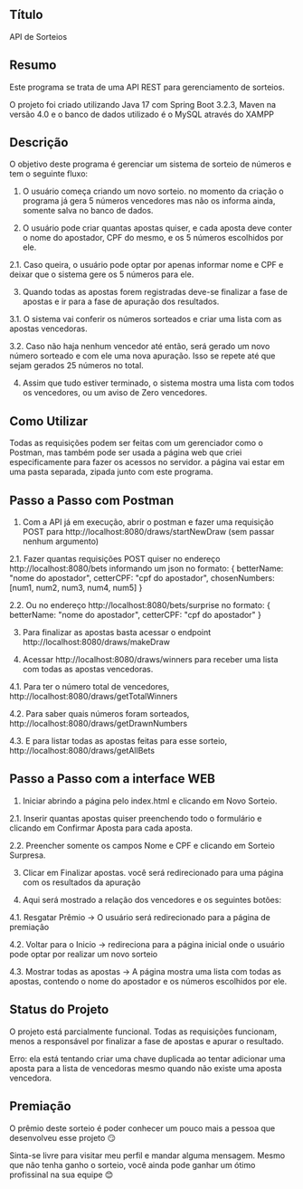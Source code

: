 ## Título

API de Sorteios

## Resumo

Este programa se trata de uma API REST para gerenciamento de sorteios.

O projeto foi criado utilizando Java 17 com Spring Boot 3.2.3, Maven na versão 4.0 e o banco de dados utilizado é o MySQL através do XAMPP

## Descrição

O objetivo deste programa é gerenciar um sistema de sorteio de números e tem o seguinte fluxo:

1. O usuário começa criando um novo sorteio. no momento da criação o programa já gera 5 números vencedores mas não os informa ainda, somente salva no banco de dados.

2. O usuário pode criar quantas apostas quiser, e cada aposta deve conter o nome do apostador, CPF do mesmo, e os 5 números escolhidos por ele.

2.1. Caso queira, o usuário pode optar por apenas informar nome e CPF e deixar que o sistema gere os 5 números para ele.

3. Quando todas as apostas forem registradas deve-se finalizar a fase de apostas e ir para a fase de apuração dos resultados.

3.1. O sistema vai conferir os números sorteados e criar uma lista com as apostas vencedoras.

3.2. Caso não haja nenhum vencedor até então, será gerado um novo número sorteado e com ele uma nova apuração. Isso se repete até que sejam gerados 25 números no total.

4. Assim que tudo estiver terminado, o sistema mostra uma lista com todos os vencedores, ou um aviso de Zero vencedores.
   
## Como Utilizar

Todas as requisições podem ser feitas com um gerenciador como o Postman, mas também pode ser usada a página web que criei especificamente para fazer os acessos no servidor.
a página vai estar em uma pasta separada, zipada junto com este programa.

## Passo a Passo com Postman

1. Com a API já em execução, abrir o postman e fazer uma requisição POST para http://localhost:8080/draws/startNewDraw (sem passar nenhum argumento)

2.1.  Fazer quantas requisições POST quiser no endereço http://localhost:8080/bets informando um json no formato:
{
  betterName: "nome do apostador",
  cetterCPF: "cpf do apostador",
  chosenNumbers: [num1, num2, num3, num4, num5]
}

2.2. Ou no endereço http://localhost:8080/bets/surprise no formato:
{
  betterName: "nome do apostador",
  cetterCPF: "cpf do apostador"
}

3. Para finalizar as apostas basta acessar o endpoint http://localhost:8080/draws/makeDraw

4. Acessar http://localhost:8080/draws/winners para receber uma lista com todas as apostas vencedoras.

4.1. Para ter o número total de vencedores, http://localhost:8080/draws/getTotalWinners

4.2. Para saber quais números foram sorteados, http://localhost:8080/draws/getDrawnNumbers

4.3. E para listar todas as apostas feitas para esse sorteio, http://localhost:8080/draws/getAllBets


## Passo a Passo com a interface WEB

1. Iniciar abrindo a página pelo index.html e clicando em Novo Sorteio.

2.1. Inserir quantas apostas quiser preenchendo todo o formulário e clicando em Confirmar Aposta para cada aposta.

2.2. Preencher somente os campos Nome e CPF e clicando em Sorteio Surpresa.

3. Clicar em Finalizar apostas. você será redirecionado para uma página com os resultados da apuração

4. Aqui será mostrado a relação dos vencedores e os seguintes botões:

4.1. Resgatar Prêmio -> O usuário será redirecionado para a página de premiação

4.2. Voltar para o Inicio -> redireciona para a página inicial onde o usuário pode optar por realizar um novo sorteio

4.3. Mostrar todas as apostas -> A página mostra uma lista com todas as apostas, contendo o nome do apostador e os números escolhidos por ele.

## Status do Projeto

O projeto está parcialmente funcional. Todas as requisições funcionam, menos a responsável por finalizar a fase de apostas e apurar o resultado.

Erro: ela está tentando criar uma chave duplicada ao tentar adicionar uma aposta para a lista de vencedoras mesmo quando não existe uma aposta vencedora.

## Premiação

O prêmio deste sorteio é poder conhecer um pouco mais a pessoa que desenvolveu esse projeto :smirk:

Sinta-se livre para visitar meu perfil e mandar alguma mensagem. Mesmo que não tenha ganho o sorteio, você ainda pode ganhar um ótimo profissinal na sua equipe :blush:


